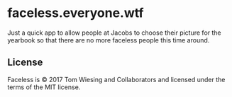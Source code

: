 # faceless.everyone.wtf

Just a quick app to allow people at Jacobs to choose their picture for the yearbook so that there are no more faceless people this time around.

## License

Faceless is &copy; 2017 Tom Wiesing and Collaborators and licensed under the terms of the MIT license. 
